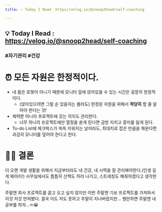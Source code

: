 ```yaml
---
title: 💡 Today I Read  https//velog.io/@snoop2head/self-coaching

---
```

## 💡 Today I Read : https://velog.io/@snoop2head/self-coaching

### #자기관리 #건강

# ⏰ 모든 자원은 한정적이다.
- 내 몸은 로봇이 아니기 때문에 모니터 앞에 앉아있을 수 있는 시간은 굉장히 한정적이다.
    - (앉아있으려면 그럴 순 있을지는 몰라도) 한정된 자원을 위해서 **적당히** 할 줄 알아야 한다는 것!
- 체력뿐 아니라 프로젝트에 갖는 의지도 관리한다.
    - 너무 하나의 프로젝트에만 열정을 쏟게 된다면 금방 지치고 흥미를 잃게 된다.
- To-do List에 체크박스가 쓱쓱 지워지는 날이라도, 최대치로 잡은 만큼을 채운다면 과감히 모니터를 덮어야 한다고 한다.

# 👩‍⚖️ 결론
더 오랜 개발 생활을 위해서 지금부터라도 내 건강, 내 시력을 잘 관리해야한다.(인생 길게 봐야지!)
사무실에서도 틈틈히 산책도 하러 나가고, 스트레칭도 해줘야겠다고 생각한다.

주말엔 회사 프로젝트를 끌고 오고 싶지 않지만 이번 주말엔 기보 프로젝트를 가져와서 이것 저것 만져봤다.
결국 이도 저도 못하고 주말이 지나버렸지만... 웬만하면 주말엔 내 공부를 하자...ㅠ😭

